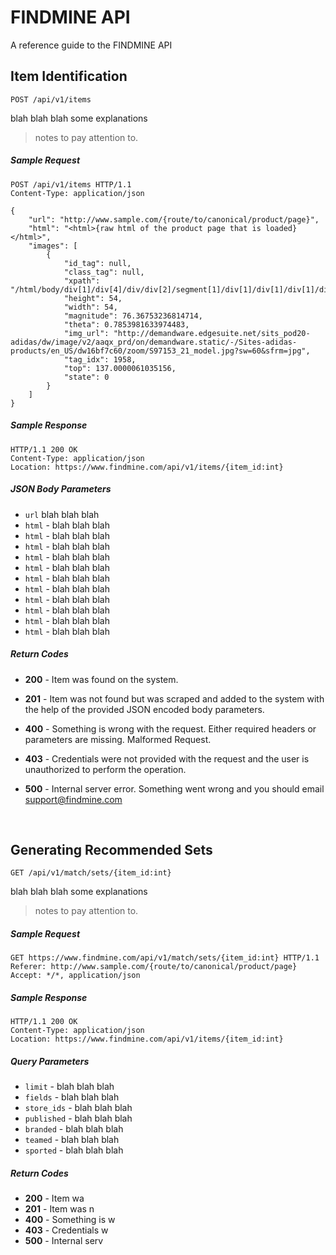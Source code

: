 # FINDMINE API

A reference guide to the FINDMINE API

## Item Identification

```http
POST /api/v1/items
```

blah blah blah some explanations

> notes to pay attention to.



##### Sample Request

```http
POST /api/v1/items HTTP/1.1
Content-Type: application/json

{
	"url": "http://www.sample.com/{route/to/canonical/product/page}",
  	"html": "<html>{raw html of the product page that is loaded}</html>",
  	"images": [
    	{
      		"id_tag": null,
      		"class_tag": null,
      		"xpath": "/html/body/div[1]/div[4]/div/div[2]/segment[1]/div[1]/div[1]/div[1]/div/div[1]/div/div/ul/li[1]/img",
      		"height": 54,
      		"width": 54,
      		"magnitude": 76.36753236814714,
      		"theta": 0.7853981633974483,
      		"img_url": "http://demandware.edgesuite.net/sits_pod20-adidas/dw/image/v2/aaqx_prd/on/demandware.static/-/Sites-adidas-products/en_US/dw16bf7c60/zoom/S97153_21_model.jpg?sw=60&sfrm=jpg",
      		"tag_idx": 1958,
      		"top": 137.0000061035156,
      		"state": 0
    	}
  	]
}
```



##### Sample Response

```http
HTTP/1.1 200 OK
Content-Type: application/json
Location: https://www.findmine.com/api/v1/items/{item_id:int}
```



##### JSON Body Parameters

- `url` blah blah blah
- `html` - blah blah blah
- `html` - blah blah blah
- `html` - blah blah blah
- `html` - blah blah blah
- `html` - blah blah blah
- `html` - blah blah blah
- `html` - blah blah blah
- `html` - blah blah blah
- `html` - blah blah blah
- `html` - blah blah blah
- `html` - blah blah blah



##### Return Codes

- **200** - Item was found on the system.

- **201** - Item was not found but was scraped and added to the system with the help of the provided JSON encoded body parameters.

- **400** - Something is wrong with the request. Either required headers or parameters are missing. Malformed Request.

- **403** - Credentials were not provided with the request and the user is unauthorized to perform the operation.

- **500** - Internal server error. Something went wrong and you should email support@findmine.com

  ​

## Generating Recommended Sets

```http
GET /api/v1/match/sets/{item_id:int}
```

blah blah blah some explanations

> notes to pay attention to.



##### Sample Request

```http
GET https://www.findmine.com/api/v1/match/sets/{item_id:int} HTTP/1.1
Referer: http://www.sample.com/{route/to/canonical/product/page}
Accept: */*, application/json
```



##### Sample Response

```http
HTTP/1.1 200 OK
Content-Type: application/json
Location: https://www.findmine.com/api/v1/items/{item_id:int}
```



##### Query Parameters

- `limit` - blah blah blah
- `fields` - blah blah blah
- `store_ids` - blah blah blah
- `published` - blah blah blah
- `branded` - blah blah blah
- `teamed` - blah blah blah
- `sported` - blah blah blah



##### Return Codes

- **200** - Item wa
- **201** - Item was n
- **400** - Something is w
- **403** - Credentials w
- **500** - Internal serv
